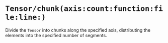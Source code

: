 # ``Tensor/chunk(axis:count:function:file:line:)``

Divide the ``Tensor`` into chunks along the specified axis, distributing the elements into the specified number of segments.